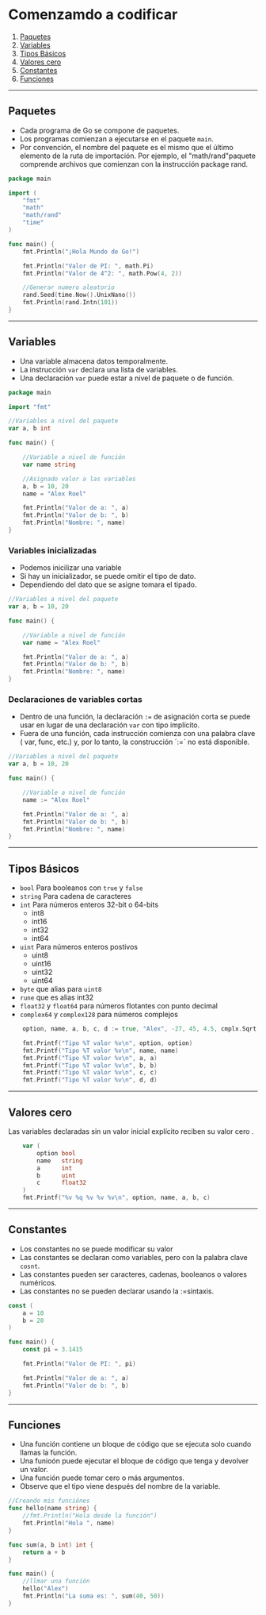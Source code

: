 # Comenzamdo a codificar

1. [Paquetes](#Paquetes)
2. [Variables](#Variables)
3. [Tipos Básicos](#Tipos-Básicos)
4. [Valores cero](#valores-cero)
5. [Constantes](#Constantes)
6. [Funciones](#Funciones)

---
## Paquetes 
- Cada programa de Go se compone de paquetes.
- Los programas comienzan a ejecutarse en el paquete `main`.
- Por convención, el nombre del paquete es el mismo que el último elemento de la ruta de importación. Por ejemplo, el "math/rand"paquete comprende archivos que comienzan con la instrucción package rand.

~~~go
package main

import (
	"fmt"
	"math"
	"math/rand"
	"time"
)

func main() {
	fmt.Println("¡Hola Mundo de Go!")

	fmt.Println("Valor de PI: ", math.Pi)
	fmt.Println("Valor de 4^2: ", math.Pow(4, 2))

	//Generar numero aleatorio
	rand.Seed(time.Now().UnixNano())
	fmt.Println(rand.Intn(101))
}
~~~

---
## Variables
- Una variable almacena datos temporalmente.
- La instrucción `var` declara una lista de variables.
- Una declaración `var` puede estar a nivel de paquete o de función.

~~~go
package main

import "fmt"

//Variables a nivel del paquete
var a, b int

func main() {

	//Variable a nivel de función
	var name string

	//Asignado valor a las variables
	a, b = 10, 20
	name = "Alex Roel"

	fmt.Println("Valor de a: ", a)
	fmt.Println("Valor de b: ", b)
	fmt.Println("Nombre: ", name)
}
~~~

### Variables inicializadas 
- Podemos inicilizar una variable 
- Si hay un inicializador, se puede omitir el tipo de dato.
- Dependiendo del dato que se asigne tomara el tipado. 

~~~go
//Variables a nivel del paquete
var a, b = 10, 20

func main() {

	//Variable a nivel de función
	var name = "Alex Roel"

	fmt.Println("Valor de a: ", a)
	fmt.Println("Valor de b: ", b)
	fmt.Println("Nombre: ", name)
}
~~~
### Declaraciones de variables cortas
- Dentro de una función, la declaración `:=` de asignación corta se puede usar en lugar de una declaración `var` con tipo implícito.
- Fuera de una función, cada instrucción comienza con una palabra clave ( var, func, etc.) y, por lo tanto, la construcción ´:=´ no está disponible.

~~~go
//Variables a nivel del paquete
var a, b = 10, 20

func main() {

	//Variable a nivel de función
	name := "Alex Roel"

	fmt.Println("Valor de a: ", a)
	fmt.Println("Valor de b: ", b)
	fmt.Println("Nombre: ", name)
}
~~~

---
## Tipos Básicos
- `bool` Para booleanos con `true` y `false`
- `string` Para cadena de caracteres 
- `int` Para números enteros 32-bit o 64-bits
	- int8 
	- int16
	- int32
	- int64 
- `uint` Para números enteros postivos 
	- uint8
	- uint16
	- uint32
	- uint64
- `byte` que alias para `uint8`
- `rune` que es alias int32
- `float32` y `float64` para números flotantes con punto decimal
- `complex64` y `complex128` para números complejos


~~~go
	option, name, a, b, c, d := true, "Alex", -27, 45, 4.5, cmplx.Sqrt(-5+12i)

	fmt.Printf("Tipo %T valor %v\n", option, option)
	fmt.Printf("Tipo %T valor %v\n", name, name)
	fmt.Printf("Tipo %T valor %v\n", a, a)
	fmt.Printf("Tipo %T valor %v\n", b, b)
	fmt.Printf("Tipo %T valor %v\n", c, c)
	fmt.Printf("Tipo %T valor %v\n", d, d)
~~~

---
## Valores cero
Las variables declaradas sin un valor inicial explícito reciben su valor cero .

~~~go
	var (
		option bool
		name   string
		a      int
		b      uint
		c      float32
	)
	fmt.Printf("%v %q %v %v %v\n", option, name, a, b, c)
~~~

---
## Constantes
- Los constantes no se puede modificar su valor
- Las constantes se declaran como variables, pero con la palabra clave `cosnt`.
- Las constantes pueden ser caracteres, cadenas, booleanos o valores numéricos.
- Las constantes no se pueden declarar usando la :=sintaxis.

~~~go
const (
	a = 10
	b = 20
)

func main() {
	const pi = 3.1415

	fmt.Println("Valor de PI: ", pi)

	fmt.Println("Valor de a: ", a)
	fmt.Println("Valor de b: ", b)
}
~~~
---
## Funciones 
- Una función contiene un bloque de código que se ejecuta solo cuando llamas la función.
- Una funioón puede ejecutar el bloque de código que tenga y devolver un valor. 
- Una función puede tomar cero o más argumentos.
- Observe que el tipo viene después del nombre de la variable.

~~~go
//Creando mis funciónes
func hello(name string) {
	//fmt.Println("Hola desde la función")
	fmt.Println("Hola ", name)
}

func sum(a, b int) int {
	return a + b
}

func main() {
	//llmar una función
	hello("Alex")
	fmt.Println("La suma es: ", sum(40, 50))
}
~~~

